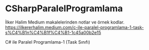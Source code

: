# CSharpParalelProgramlama
 İlker Halim Medium makalelerinden notlar ve örnek kodlar.
 https://ilkererhalim.medium.com/c-ile-paralel-programlama-1-task-s%C4%B1n%C4%B1f%C4%B1-1c45a00b2e15

C# ile Paralel Programlama-1 (Task Sınıfı)
